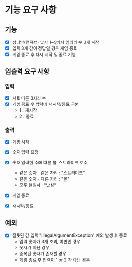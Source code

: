 # 기능 요구 사항

## 기능
- [x] 상대방(컴퓨터) 숫자 1~9까지 임의의 수 3개 저장
- [x] 입력 3개 값이 정답일 경우 게임 종료
- [x] 게임 종료 후 다시 시작 및 종료 기능

## 입출력 요구 사항

### 입력
- [x] 서로 다른 3자리 수
- [x] 게임 종료 후 입력에 재시작/종료 구분
  - 1 : 재시작 
  - 2 : 종료

### 출력
- [x] 게임 시작
- [x] 숫자 입력 요청
- [x] 숫자 입력한 수에 따른 볼, 스트라이크 갯수
  - 같은 슷자 - 같은 자리 : "스트라이크"
  - 같은 숫자 - 다른 자리 : "볼"
  - 모두 불일치 : "낫싱"
- [x] 게임 종료
- [x] 재시작/종료


## 예외
- [x] 잘못된 값 입력 "IllegalArgumentException" 예외 발생 후 종료
  - 입력 숫자가 3개 초과, 미만인 경우
  - 숫자가 아닌 경우
  - 중복된 숫자가 존재할 경우
  - 게임 종료 후 입력이 1 or 2 가 아닌 경우